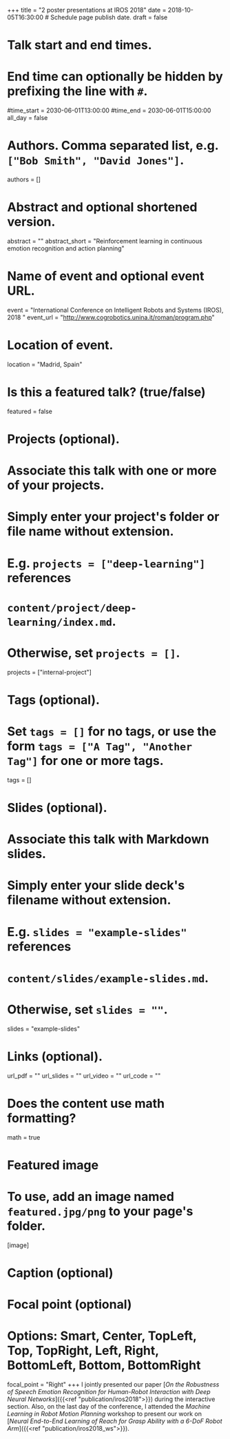 +++
title = "2 poster presentations at IROS 2018"
date = 2018-10-05T16:30:00  # Schedule page publish date.
draft = false

# Talk start and end times.
#   End time can optionally be hidden by prefixing the line with `#`.
#time_start = 2030-06-01T13:00:00
#time_end = 2030-06-01T15:00:00
all_day = false

# Authors. Comma separated list, e.g. `["Bob Smith", "David Jones"]`.
authors = []

# Abstract and optional shortened version.
abstract = ""
abstract_short = "Reinforcement learning in continuous emotion recognition and action planning"

# Name of event and optional event URL.
event = "International Conference on Intelligent Robots and Systems (IROS), 2018 "
event_url = "http://www.cogrobotics.unina.it/roman/program.php"

# Location of event.
location = "Madrid, Spain"

# Is this a featured talk? (true/false)
featured = false

# Projects (optional).
#   Associate this talk with one or more of your projects.
#   Simply enter your project's folder or file name without extension.
#   E.g. `projects = ["deep-learning"]` references 
#   `content/project/deep-learning/index.md`.
#   Otherwise, set `projects = []`.
projects = ["internal-project"]

# Tags (optional).
#   Set `tags = []` for no tags, or use the form `tags = ["A Tag", "Another Tag"]` for one or more tags.
tags = []

# Slides (optional).
#   Associate this talk with Markdown slides.
#   Simply enter your slide deck's filename without extension.
#   E.g. `slides = "example-slides"` references 
#   `content/slides/example-slides.md`.
#   Otherwise, set `slides = ""`.
slides = "example-slides"

# Links (optional).
url_pdf = ""
url_slides = ""
url_video = ""
url_code = ""

# Does the content use math formatting?
math = true

# Featured image
# To use, add an image named `featured.jpg/png` to your page's folder. 
[image]
  # Caption (optional)


  # Focal point (optional)
  # Options: Smart, Center, TopLeft, Top, TopRight, Left, Right, BottomLeft, Bottom, BottomRight
  focal_point = "Right"
+++
 I jointly presented our paper [*On the Robustness of Speech Emotion Recognition for Human-Robot Interaction with Deep Neural Networks*]({{<ref "publication/iros2018">}}) during the interactive section. Also, on the last day of the conference, I attended the *Machine Learning in Robot Motion Planning* workshop to present our work on [*Neural End-to-End Learning of Reach for Grasp Ability with a 6-DoF Robot Arm*]({{<ref "publication/iros2018_ws">}}).
